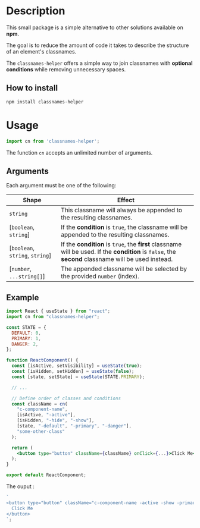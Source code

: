 # Description

This small package is a simple alternative to other solutions available on **npm**.

The goal is to reduce the amount of code it takes to describe the structure of an element's classnames.

The `classnames-helper` offers a simple way to join classnames with **optional conditions** while removing unnecessary spaces.

## How to install

```
npm install classnames-helper
```

# Usage

```js
import cn from 'classnames-helper';
```

The function `cn` accepts an unlimited number of arguments.

## Arguments

Each argument must be one of the following:

| Shape                           | Effect                                                                                                                                                |
| ------------------------------- | ----------------------------------------------------------------------------------------------------------------------------------------------------- |
| `string`                        | This classname will always be appended to the resulting classnames.                                                                                   |
| [`boolean`, `string`]           | If the **condition** is `true`, the classname will be appended to the resulting classnames.                                                           |
| [`boolean`, `string`, `string`] | If the **condition** is `true`, the **first** classname will be used. If the **condition** is `false`, the **second** classname will be used instead. |
| [`number`, `...string[]`]       | The appended classname will be selected by the provided `number` (index).                                                                             |

## Example

```jsx
import React { useState } from "react";
import cn from "classnames-helper";

const STATE = {
  DEFAULT: 0,
  PRIMARY: 1,
  DANGER: 2,
};

function ReactComponent() {
  const [isActive, setVisibility] = useState(true);
  const [isHidden, setHidden] = useState(false);
  const [state, setState] = useState(STATE.PRIMARY);

  // ...

  // Define order of classes and conditions
  const className = cn(
    "c-component-name",
    [isActive, "-active"],
    [isHidden, "-hide", "-show"],
    [state, "-default", "-primary", "-danger"],
    "some-other-class"
  );

  return (
    <button type="button" className={className} onClick={...}>Click Me</button>
  );
}

export default ReactComponent;
```

The ouput :

```js
`
<button type="button" className="c-component-name -active -show -primary some-other-class">
  Click Me
</button>
`;
```
